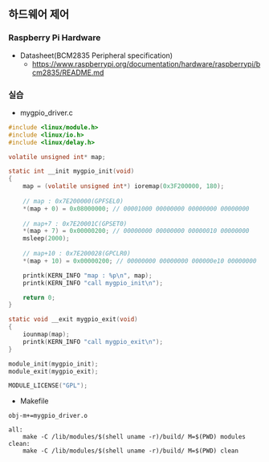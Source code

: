 ## 하드웨어 제어
### Raspberry Pi Hardware
* Datasheet(BCM2835 Peripheral specification)
  - https://www.raspberrypi.org/documentation/hardware/raspberrypi/bcm2835/README.md


### 실습
* mygpio_driver.c
```c
#include <linux/module.h>
#include <linux/io.h>
#include <linux/delay.h>

volatile unsigned int* map;

static int __init mygpio_init(void)
{
    map = (volatile unsigned int*) ioremap(0x3F200000, 180);
    
    // map : 0x7E200000(GPFSEL0)
    *(map + 0) = 0x08000000; // 00001000 00000000 00000000 00000000
    
    // map+7 : 0x7E20001C(GPSET0)
    *(map + 7) = 0x00000200; // 00000000 00000000 00000010 00000000
    msleep(2000);
    
    // map+10 : 0x7E200028(GPCLR0)
    *(map + 10) = 0x00000200; // 00000000 00000000 000000e10 00000000

    printk(KERN_INFO "map : %p\n", map);
    printk(KERN_INFO "call mygpio_init\n");

    return 0;
}

static void __exit mygpio_exit(void)
{
    iounmap(map);
    printk(KERN_INFO "call mygpio_exit\n");
}

module_init(mygpio_init);
module_exit(mygpio_exit);

MODULE_LICENSE("GPL");
```
* Makefile
```
obj-m+=mygpio_driver.o

all:
    make -C /lib/modules/$(shell uname -r)/build/ M=$(PWD) modules
clean:
    make -C /lib/modules/$(shell uname -r)/build/ M=$(PWD) clean
```

